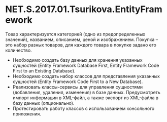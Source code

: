 # NET.S.2017.01.Tsurikova.EntityFramework
Товар характеризуется категорией (одно из предопределенных значений), названием, описанием,
ценой и изображением.
Покупка – это набор разных товаров, для каждого товара в покупке задано его количество.

- Необходимо создать базу данных для хранения указанных сущностей (Entity Framework Database First,
  Entity Framework Code First to an Existing Database). 
- Необходимо создать набор классов для представления указанных сущностей (Entity Framework Code
  First to a New Database). 
- Реализовать классы-сервисы для управления сущностями (добавления, удаления, изменения) в базе данных.
  Предусмотреть импорт информации в XML-файл, а также экспорт из XML-файла в базу данных (опционально).
- Протестировать работу классов с использованием консольного приложения.
